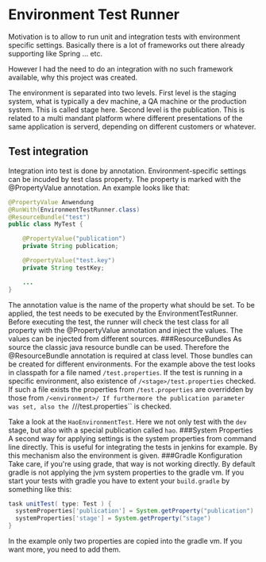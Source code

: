 # Environment Test Runner
Motivation is to allow to run unit and integration tests with environment specific settings.
Basically there is a lot of frameworks out there already supporting like Spring ... etc.

However I had the need to do an integration with no such framework available, why this project was created.

The environment is separated into two levels. First level is the staging system, what is typically a dev machine,
a QA machine or the production system. This is called stage here. Second level is the publication. This is related
to a multi mandant platform where different presentations of the same application is serverd, depending on different
customers or whatever.

## Test integration
Integration into test is done by annotation. Environment-specific settings can be incuded by test class property. The property is marked with the @PropertyValue annotation. An example looks like that:

```java
@PropertyValue Anwendung
@RunWith(EnvironmentTestRunner.class)
@ResourceBundle("test")
public class MyTest {

    @PropertyValue("publication")
    private String publication;

    @PropertyValue("test.key")
    private String testKey;

	...
}
```
The annotation value is the name of the property what should be set. To be applied, the test needs to be executed by the EnvironmentTestRunner. Before executing the test, the runner will check the test class for all property with the @PropertyValue annotation and inject the values.
The values can be injected from different sources.
###ResourceBundles
As source the classic java resource bundle can be used. Therefore the @ResourceBundle annotation is required at class level.
Those bundles can be created for different environments. For the example above the test looks in classpath for a file named ``/test.properties``.
If the test is running in a specific environment, also existence of ``/<stage>/test.properties`` checked. If such a file exists the properties from ``/test.properties`` are overridden by those from ``/<environment>/
If furthermore the publication parameter was set, also the ``/<stage>/<publication>/test.properties`` is checked.

Take a look at the ``HaoEnvironmentTest``. Here we not only test with the ``dev`` stage, but also with a special publication called ``hao``.
###System Properties
A second way for applying settings is the system properties from command line directly. This is useful for integrating the tests in jenkins for example. By this mechanism also the environment is given.
###Gradle Konfiguration
Take care, if you're using grade, that way is not working directly. By default gradle is not applying the jvm system properties to the gradle vm.
If you start your tests with gradle you have to extent your ``build.gradle`` by something like this:
```gradle
task unitTest( type: Test ) {
  systemProperties['publication'] = System.getProperty("publication")
  systemProperties['stage'] = System.getProperty("stage")
}
```
In the example only two properties are copied into the gradle vm. If you want more, you need to add them.